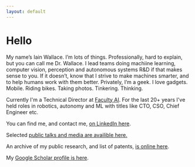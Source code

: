 ```yaml
---
layout: default
---
```


# Hello

My name’s Iain Wallace. I’m lots of things. Professionally, hard to explain, but you can call me Dr. Wallace. I lead teams doing machiine learning, computer vision, perception and autonomous systems R&D if that makes sense to you. If it doesn’t, know that I strive to make machines smarter, and to help humans work with them better. Privately, I’m a geek. I love gadgets. Mobile. Riding bikes. Taking photos. Tinkering. Thinking.

Currently I'm a Technical Director at [Faculty AI](https://faculty.ai). For the last 20+ years I've held roles in robotics, autonomy and ML with titles like CTO, CSO, Chief Engineer etc. 

You can find me, and contact me, [on LinkedIn here](https://uk.linkedin.com/in/iawallace).

Selected [public talks and media are availible here.](./talks_media.html)

An archive of my public research, and list of patents, [is online here](research.html). 

My [Google Scholar profile is here](https://scholar.google.com/citations?user=nhA40b4AAAAJ&hl=en).
